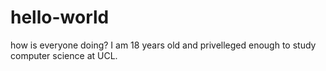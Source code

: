 # hello-world

how is everyone doing?
I am 18 years old and privelleged enough to study computer science at UCL.
